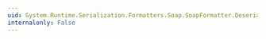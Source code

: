 ```yaml
---
uid: System.Runtime.Serialization.Formatters.Soap.SoapFormatter.Deserialize(System.IO.Stream,System.Runtime.Remoting.Messaging.HeaderHandler)
internalonly: False
---
```

